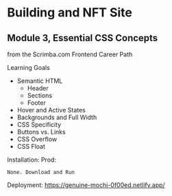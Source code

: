 # Building and NFT Site
## Module 3, Essential CSS Concepts
from the Scrimba.com Frontend Career Path

Learning Goals
* Semantic HTML
  * Header
  * Sections
  * Footer
* Hover and Active States
* Backgrounds and Full Width
* CSS Specificity
* Buttons vs. Links
* CSS Overflow
* CSS Float

Installation: Prod:
```
None. Download and Run
```
Deployment: https://genuine-mochi-0f00ed.netlify.app/
